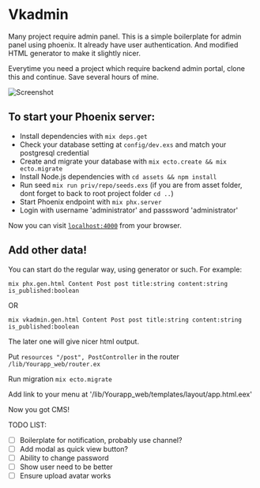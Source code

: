 # Vkadmin

Many project require admin panel. This is a simple boilerplate for admin panel using phoenix. It already have user authentication. And modified HTML generator to make it slightly nicer. 

Everytime you need a project which require backend admin portal, clone this and continue. Save several hours of mine.

![Screenshot](https://s33.postimg.cc/4h4nkj89b/Screen_Shot_2018-07-04_at_2.49.57_PM.png)

## To start your Phoenix server:

  * Install dependencies with `mix deps.get`
  * Check your database setting at `config/dev.exs` and match your postgresql credential
  * Create and migrate your database with `mix ecto.create && mix ecto.migrate`
  * Install Node.js dependencies with `cd assets && npm install`
  * Run seed `mix run priv/repo/seeds.exs` (if you are from asset folder, dont forget to back to root project folder `cd ..`)
  * Start Phoenix endpoint with `mix phx.server`
  * Login with username 'administrator' and passsword 'administrator'

Now you can visit [`localhost:4000`](http://localhost:4000) from your browser.


## Add other data!
You can start do the regular way, using generator or such. For example:

`mix phx.gen.html Content Post post title:string content:string is_published:boolean`

OR 

`mix vkadmin.gen.html Content Post post title:string content:string is_published:boolean`

The later one will give nicer html output.

Put `resources "/post", PostController` in the router `/lib/Yourapp_web/router.ex`

Run migration `mix ecto.migrate`

Add link to your menu at '/lib/Yourapp_web/templates/layout/app.html.eex'

Now you got CMS!




TODO LIST:
- [ ] Boilerplate for notification, probably use channel?
- [ ] Add modal as quick view button?
- [ ] Ability to change password
- [ ] Show user need to be better
- [ ] Ensure upload avatar works